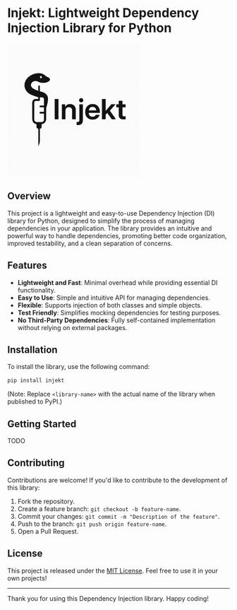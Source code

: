 # Injekt: Lightweight Dependency Injection Library for Python

<img src="injekt.png" alt="Injekt Logo" width="300">

## Overview

This project is a lightweight and easy-to-use Dependency Injection (DI) library for Python, designed to simplify the
process of managing dependencies in your application. The library provides an intuitive and powerful way to handle
dependencies, promoting better code organization, improved testability, and a clean separation of concerns.

## Features

- **Lightweight and Fast**: Minimal overhead while providing essential DI functionality.
- **Easy to Use**: Simple and intuitive API for managing dependencies.
- **Flexible**: Supports injection of both classes and simple objects.
- **Test Friendly**: Simplifies mocking dependencies for testing purposes.
- **No Third-Party Dependencies**: Fully self-contained implementation without relying on external packages.

## Installation

To install the library, use the following command:

```bash
pip install injekt
```

(Note: Replace `<library-name>` with the actual name of the library when published to PyPI.)

## Getting Started
TODO

## Contributing

Contributions are welcome! If you'd like to contribute to the development of this library:

1. Fork the repository.
2. Create a feature branch: `git checkout -b feature-name`.
3. Commit your changes: `git commit -m "Description of the feature"`.
4. Push to the branch: `git push origin feature-name`.
5. Open a Pull Request.

## License

This project is released under the [MIT License](LICENSE). Feel free to use it in your own projects!

---

Thank you for using this Dependency Injection library. Happy coding!